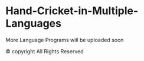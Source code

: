 # Hand-Cricket-in-Multiple-Languages

More Language Programs will be uploaded soon

© copyright All Rights Reserved
